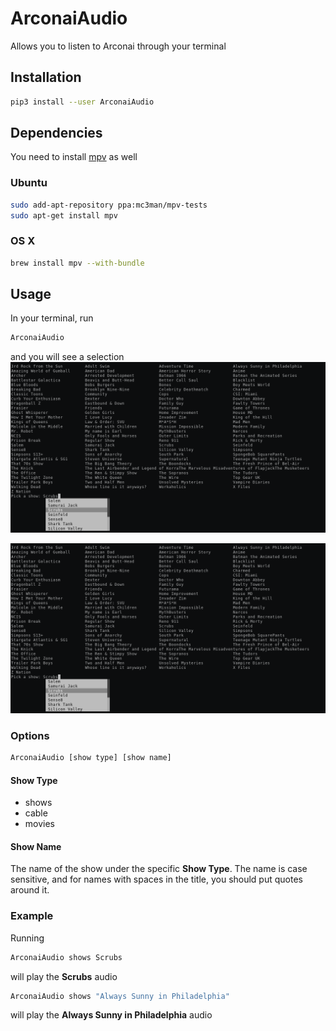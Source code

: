 # ArconaiAudio
Allows you to listen to Arconai through your terminal

## Installation

```bash
pip3 install --user ArconaiAudio
```

## Dependencies
You need to install [mpv](https://mpv.io/installation/) as well

### Ubuntu
```bash
sudo add-apt-repository ppa:mc3man/mpv-tests
sudo apt-get install mpv
```

### OS X
```bash
brew install mpv --with-bundle
```

## Usage
In your terminal, run

```bash
ArconaiAudio
```

and you will see a selection
![selecting show type](docs/images/Screenshot_2019-03-16_18-04-04.png)

![selecting show type](docs/images/Screenshot_2019-03-16_18-04-04.png)

### Options
```bash
ArconaiAudio [show type] [show name]
```

#### Show Type
* shows
* cable
* movies

#### Show Name
The name of the show under the specific **Show Type**. The name is case sensitive, and for names with spaces in the title, you should put quotes around it.

### Example
Running
```bash
ArconaiAudio shows Scrubs
```
will play the **Scrubs** audio

```bash
ArconaiAudio shows "Always Sunny in Philadelphia"
```
will play the **Always Sunny in Philadelphia** audio
